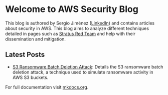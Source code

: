 # Welcome to AWS Security Blog

This blog is authored by Sergio Jiménez ([LinkedIn](https://www.linkedin.com/in/sjnar/)) and contains articles about security in AWS. This blog aims to analyze different techniques detailed in pages such as [Stratus Red Team](https://stratus-red-team.cloud/) and help with their dissemination and mitigation.

## Latest Posts

* [S3 Ransomware Batch Deletion Attack](blog/index.md): Details the S3 ransomware batch deletion attack, a technique used to simulate ransomware activity in AWS S3 buckets.

For full documentation visit [mkdocs.org](https://www.mkdocs.org).
